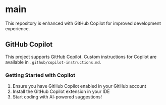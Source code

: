 # main

This repository is enhanced with GitHub Copilot for improved development experience.

## GitHub Copilot

This project supports GitHub Copilot. Custom instructions for Copilot are available in `.github/copilot-instructions.md`.

### Getting Started with Copilot
1. Ensure you have GitHub Copilot enabled in your GitHub account
2. Install the GitHub Copilot extension in your IDE
3. Start coding with AI-powered suggestions!